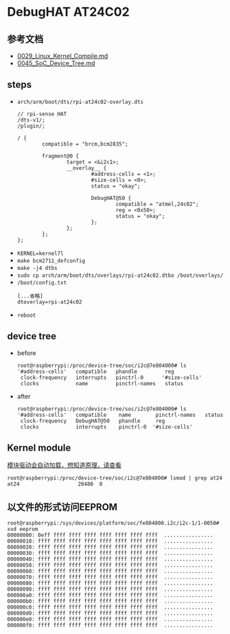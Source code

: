 # DebugHAT AT24C02


## 参考文档

* [0029_Linux_Kernel_Compile.md](0029_Linux_Kernel_Compile.md)
* [0045_SoC_Device_Tree.md](0045_SoC_Device_Tree.md)


## steps

* `arch/arm/boot/dts/rpi-at24c02-overlay.dts`
  ```dts
  // rpi-sense HAT
  /dts-v1/;
  /plugin/;
  
  / {
          compatible = "brcm,bcm2835";
  
          fragment@0 {
                  target = <&i2c1>;
                  __overlay__ {
                          #address-cells = <1>;
                          #size-cells = <0>;
                          status = "okay";
  
                          DebugHAT@50 {
                                  compatible = "atmel,24c02";
                                  reg = <0x50>;
                                  status = "okay";
                          };
                  };
          };
  };
  ```
* `KERNEL=kernel7l`
* `make bcm2711_defconfig`
* `make -j4 dtbs`
* `sudo cp arch/arm/boot/dts/overlays/rpi-at24c02.dtbo /boot/overlays/`
* `/boot/config.txt`
  ```
  [...省略]
  dtoverlay=rpi-at24c02
  ```
* `reboot`


## device tree

* before
  ```Console
  root@raspberrypi:/proc/device-tree/soc/i2c@7e804000# ls
  '#address-cells'   compatible   phandle         reg
   clock-frequency   interrupts   pinctrl-0      '#size-cells'
   clocks            name         pinctrl-names   status
  ```
* after
  ```Console
  root@raspberrypi:/proc/device-tree/soc/i2c@7e804000# ls
  '#address-cells'   compatible    name        pinctrl-names   status
   clock-frequency   DebugHAT@50   phandle     reg
   clocks            interrupts    pinctrl-0  '#size-cells'
  ```


## Kernel module

[模块驱动会自动加载，想知道原理，请查看](0046_USB_Camera_udev.md)

```Console
root@raspberrypi:/proc/device-tree/soc/i2c@7e804000# lsmod | grep at24
at24                   20480  0
```


## 以文件的形式访问EEPROM

```Console
root@raspberrypi:/sys/devices/platform/soc/fe804000.i2c/i2c-1/1-0050# xxd eeprom
00000000: 0eff ffff ffff ffff ffff ffff ffff ffff  ................
00000010: ffff ffff ffff ffff ffff ffff ffff ffff  ................
00000020: ffff ffff ffff ffff ffff ffff ffff ffff  ................
00000030: ffff ffff ffff ffff ffff ffff ffff ffff  ................
00000040: ffff ffff ffff ffff ffff ffff ffff ffff  ................
00000050: ffff ffff ffff ffff ffff ffff ffff ffff  ................
00000060: ffff ffff ffff ffff ffff ffff ffff ffff  ................
00000070: ffff ffff ffff ffff ffff ffff ffff ffff  ................
00000080: ffff ffff ffff ffff ffff ffff ffff ffff  ................
00000090: ffff ffff ffff ffff ffff ffff ffff ffff  ................
000000a0: ffff ffff ffff ffff ffff ffff ffff ffff  ................
000000b0: ffff ffff ffff ffff ffff ffff ffff ffff  ................
000000c0: ffff ffff ffff ffff ffff ffff ffff ffff  ................
000000d0: ffff ffff ffff ffff ffff ffff ffff ffff  ................
000000e0: ffff ffff ffff ffff ffff ffff ffff ffff  ................
000000f0: ffff ffff ffff ffff ffff ffff ffff ffff  ................
```